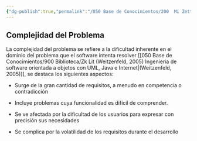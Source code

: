 ```yaml
---
{"dg-publish":true,"permalink":"/050 Base de Conocimientos/200  Mi Zettelkasten/100 Docencia/IS1/2025/Clase 03 Costos y Complejidad del Software/Zk Complejidad del Problema/","tags":["digitalGarden","complejidad"]}
---
```


## Complejidad del Problema
La complejidad del problema se refiere a la dificultad inherente en el dominio del problema que el software intenta resolver [[050 Base de Conocimientos/900 Biblioteca/Zk Lit (Weitzenfeld, 2005) Ingenieria de software orientada a objetos con UML, Java e Internet\|(Weitzenfeld, 2005)]], se destaca los siguientes aspectos:

- Surge de la gran cantidad de requisitos, a menudo en competencia o contradicción

- Incluye problemas cuya funcionalidad es difícil de comprender.

- Se ve afectada por la dificultad de los usuarios para expresar con precisión sus necesidades

- Se complica por la volatilidad de los requisitos durante el desarrollo